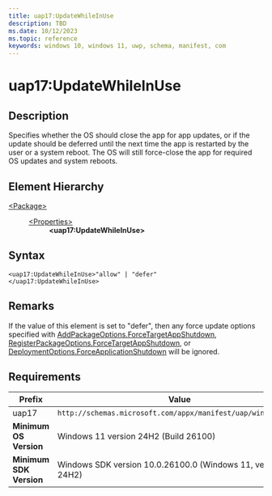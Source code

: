 ```yaml
---
title: uap17:UpdateWhileInUse
description: TBD
ms.date: 10/12/2023
ms.topic: reference
keywords: windows 10, windows 11, uwp, schema, manifest, com
---
```


# uap17:UpdateWhileInUse



## Description

Specifies whether the OS should close the app for app updates, or if the update should be deferred until the next time the app is restarted by the user or a system reboot. The OS will still force-close the app for required OS updates and system reboots.

## Element Hierarchy

<dl><dt><a href = "element-package.md">&lt;Package&gt;</a></dt>
<dd>
<dl><dt><a href = "element-properties.md">&lt;Properties&gt;</a></dt>
<dd>
<dd><b>&lt;uap17:UpdateWhileInUse&gt;</b></dd></dd>
</dl>
</dd>
</dl>

## Syntax
```syntax
<uap17:UpdateWhileInUse>"allow" | "defer"
</uap17:UpdateWhileInUse>
```

## Remarks

If the value of this element is set to "defer", then any force update options specified with [AddPackageOptions.ForceTargetAppShutdown](/uwp/api/windows.management.deployment.addpackageoptions.forcetargetappshutdown), [RegisterPackageOptions.ForceTargetAppShutdown](/uwp/api/windows.management.deployment.registerpackageoptions.forcetargetappshutdown), or [DeploymentOptions.ForceApplicationShutdown](/uwp/api/windows.management.deployment.deploymentoptions) will be ignored.


## Requirements

| Prefix | Value |
| ---------------| -------------------------------------------------------------|
| uap17 | `http://schemas.microsoft.com/appx/manifest/uap/windows10/17` |
| **Minimum OS Version** | Windows 11 version 24H2 (Build 26100) |
| **Minimum SDK Version** | Windows SDK version 10.0.26100.0 (Windows 11, version 24H2) |
